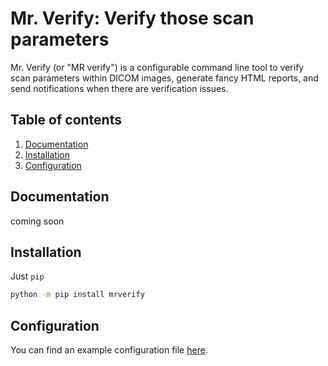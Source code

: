 Mr. Verify: Verify those scan parameters
========================================
Mr. Verify (or "MR verify") is a configurable command line tool to verify scan 
parameters within DICOM images, generate fancy HTML reports, and send notifications 
when there are verification issues.

## Table of contents
1. [Documentation](#documentation)
2. [Installation](#installation)
3. [Configuration](#configuration)

## Documentation
coming soon

## Installation
Just `pip`

```bash
python -m pip install mrverify
```

## Configuration
You can find an example configuration file [here](https://github.com/harvard-nrg/mrverify/blob/main/mrverify/configs/ssbc.yaml).
